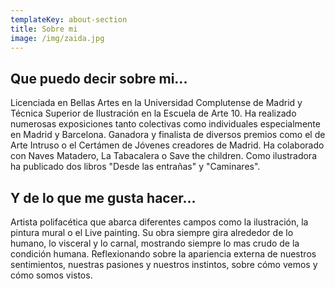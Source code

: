 ```yaml
---
templateKey: about-section
title: Sobre mi
image: /img/zaida.jpg
---
```

## Que puedo decir sobre mi...

Licenciada en Bellas Artes en la Universidad Complutense de Madrid y Técnica Superior de Ilustración en la Escuela de Arte 10. Ha realizado numerosas exposiciones tanto colectivas como individuales especialmente en Madrid y Barcelona. Ganadora y finalista de diversos premios como el de Arte Intruso o el Certámen de Jóvenes creadores de Madrid. Ha colaborado con Naves Matadero, La Tabacalera o Save the children. Como ilustradora ha publicado dos libros "Desde las entrañas" y "Caminares".

## Y de lo que me gusta hacer...

Artista polifacética que abarca diferentes campos como la ilustración, la pintura mural o el Live painting. Su obra siempre gira alrededor de lo humano, lo visceral y lo carnal, mostrando siempre lo mas crudo de la condición humana. Reflexionando sobre la apariencia externa de nuestros sentimientos, nuestras pasiones y nuestros instintos, sobre cómo vemos y cómo somos vistos.
